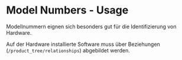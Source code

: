 # Model Numbers - Usage

Modellnummern eignen sich besonders gut für die Identifizierung von Hardware.

Auf der Hardware installierte Software muss über Beziehungen (`/product_tree/relationships`) abgebildet werden.